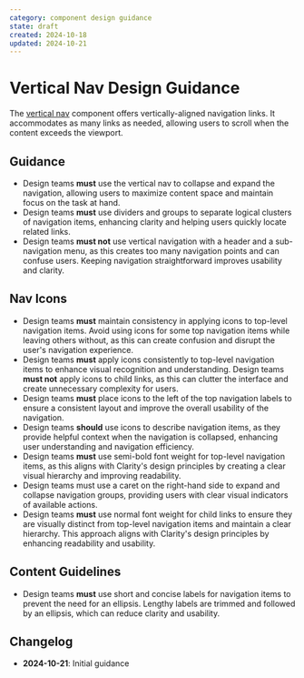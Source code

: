 ```yaml
---
category: component design guidance
state: draft
created: 2024-10-18
updated: 2024-10-21
---
```


# Vertical Nav Design Guidance

The [vertical nav](https://clarity.design/documentation/vertical-nav) component offers vertically-aligned navigation links. It accommodates as many links as needed, allowing users to scroll when the content exceeds the viewport.

## Guidance

- Design teams **must** use the vertical nav to collapse and expand the navigation, allowing users to maximize content space and maintain focus on the task at hand.
- Design teams **must** use dividers and groups to separate logical clusters of navigation items, enhancing clarity and helping users quickly locate related links.
- Design teams **must not** use vertical navigation with a header and a sub-navigation menu, as this creates too many navigation points and can confuse users. Keeping navigation straightforward improves usability and clarity.

## Nav Icons

- Design teams **must** maintain consistency in applying icons to top-level navigation items. Avoid using icons for some top navigation items while leaving others without, as this can create confusion and disrupt the user's navigation experience.
- Design teams **must** apply icons consistently to top-level navigation items to enhance visual recognition and understanding.  Design teams **must not** apply icons to child links, as this can clutter the interface and create unnecessary complexity for users.
- Design teams **must** place icons to the left of the top navigation labels to ensure a consistent layout and improve the overall usability of the navigation.
- Design teams **should** use icons to describe navigation items, as they provide helpful context when the navigation is collapsed, enhancing user understanding and navigation efficiency.
- Design teams **must** use semi-bold font weight for top-level navigation items, as this aligns with Clarity's design principles by creating a clear visual hierarchy and improving readability.
- Design teams must use a caret on the right-hand side to expand and collapse navigation groups, providing users with clear visual indicators of available actions.
- Design teams **must** use normal font weight for child links to ensure they are visually distinct from top-level navigation items and maintain a clear hierarchy. This approach aligns with Clarity's design principles by enhancing readability and usability.

## Content Guidelines

- Design teams **must** use short and concise labels for navigation items to prevent the need for an ellipsis. Lengthy labels are trimmed and followed by an ellipsis, which can reduce clarity and usability.

## Changelog

- **2024-10-21**: Initial guidance

